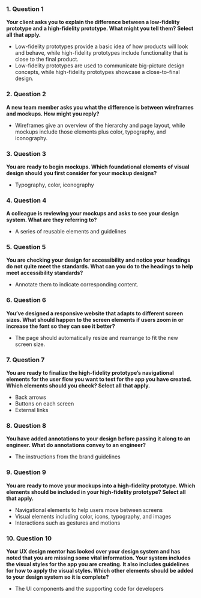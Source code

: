 ### 1. Question 1  
**Your client asks you to explain the difference between a low-fidelity prototype and a high-fidelity prototype. What might you tell them? Select all that apply.**  
- Low-fidelity prototypes provide a basic idea of how products will look and behave, while high-fidelity prototypes include functionality that is close to the final product.  
- Low-fidelity prototypes are used to communicate big-picture design concepts, while high-fidelity prototypes showcase a close-to-final design.

### 2. Question 2  
**A new team member asks you what the difference is between wireframes and mockups. How might you reply?**  
- Wireframes give an overview of the hierarchy and page layout, while mockups include those elements plus color, typography, and iconography.

### 3. Question 3  
**You are ready to begin mockups. Which foundational elements of visual design should you first consider for your mockup designs?**  
- Typography, color, iconography

### 4. Question 4  
**A colleague is reviewing your mockups and asks to see your design system. What are they referring to?**  
- A series of reusable elements and guidelines

### 5. Question 5  
**You are checking your design for accessibility and notice your headings do not quite meet the standards. What can you do to the headings to help meet accessibility standards?**  
- Annotate them to indicate corresponding content.

### 6. Question 6  
**You’ve designed a responsive website that adapts to different screen sizes. What should happen to the screen elements if users zoom in or increase the font so they can see it better?**  
- The page should automatically resize and rearrange to fit the new screen size.

### 7. Question 7  
**You are ready to finalize the high-fidelity prototype’s navigational elements for the user flow you want to test for the app you have created. Which elements should you check? Select all that apply.**  
- Back arrows  
- Buttons on each screen  
- External links

### 8. Question 8  
**You have added annotations to your design before passing it along to an engineer. What do annotations convey to an engineer?**  
- The instructions from the brand guidelines

### 9. Question 9  
**You are ready to move your mockups into a high-fidelity prototype. Which elements should be included in your high-fidelity prototype? Select all that apply.**  
- Navigational elements to help users move between screens  
- Visual elements including color, icons, typography, and images  
- Interactions such as gestures and motions

### 10. Question 10  
**Your UX design mentor has looked over your design system and has noted that you are missing some vital information. Your system includes the visual styles for the app you are creating. It also includes guidelines for how to apply the visual styles. Which other elements should be added to your design system so it is complete?**  
- The UI components and the supporting code for developers
